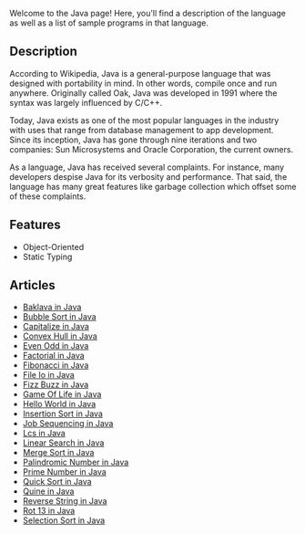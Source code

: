 Welcome to the Java page! Here, you'll find a description of the language as well as a list of sample programs in that language.

## Description

According to Wikipedia, Java is a general-purpose language that was designed with 
portability in mind. In other words, compile once and run anywhere. Originally called 
Oak, Java was developed in 1991 where the syntax was largely influenced by C/C++.

Today, Java exists as one of the most popular languages in the industry with uses 
that range from database management to app development. Since its inception, Java has 
gone through nine iterations and two companies: Sun Microsystems and Oracle Corporation, 
the current owners.

As a language, Java has received several complaints. For instance, many developers 
despise Java for its verbosity and performance. That said, the language has many
great features like garbage collection which offset some of these complaints.

## Features

- Object-Oriented
- Static Typing


## Articles

- [Baklava in Java](https://sampleprograms.io/projects/baklava/java)
- [Bubble Sort in Java](https://sampleprograms.io/projects/bubble-sort/java)
- [Capitalize in Java](https://sampleprograms.io/projects/capitalize/java)
- [Convex Hull in Java](https://sampleprograms.io/projects/convex-hull/java)
- [Even Odd in Java](https://sampleprograms.io/projects/even-odd/java)
- [Factorial in Java](https://sampleprograms.io/projects/factorial/java)
- [Fibonacci in Java](https://sampleprograms.io/projects/fibonacci/java)
- [File Io in Java](https://sampleprograms.io/projects/file-io/java)
- [Fizz Buzz in Java](https://sampleprograms.io/projects/fizz-buzz/java)
- [Game Of Life in Java](https://sampleprograms.io/projects/game-of-life/java)
- [Hello World in Java](https://sampleprograms.io/projects/hello-world/java)
- [Insertion Sort in Java](https://sampleprograms.io/projects/insertion-sort/java)
- [Job Sequencing in Java](https://sampleprograms.io/projects/job-sequencing/java)
- [Lcs in Java](https://sampleprograms.io/projects/lcs/java)
- [Linear Search in Java](https://sampleprograms.io/projects/linear-search/java)
- [Merge Sort in Java](https://sampleprograms.io/projects/merge-sort/java)
- [Palindromic Number in Java](https://sampleprograms.io/projects/palindromic-number/java)
- [Prime Number in Java](https://sampleprograms.io/projects/prime-number/java)
- [Quick Sort in Java](https://sampleprograms.io/projects/quick-sort/java)
- [Quine in Java](https://sampleprograms.io/projects/quine/java)
- [Reverse String in Java](https://sampleprograms.io/projects/reverse-string/java)
- [Rot 13 in Java](https://sampleprograms.io/projects/rot-13/java)
- [Selection Sort in Java](https://sampleprograms.io/projects/selection-sort/java)